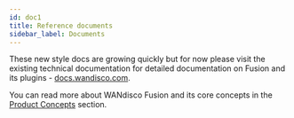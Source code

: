 ```yaml
---
id: doc1
title: Reference documents
sidebar_label: Documents
---
```


These new style docs are growing quickly but for now please visit the existing technical documentation for detailed documentation on Fusion and its plugins - [docs.wandisco.com](https://wandisco.com/support/product-guides).

You can read more about WANdisco Fusion and its core concepts in the [Product Concepts](../product-concepts/benefits.md) section.
